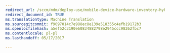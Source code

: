 ```yaml
---
redirect_url: /sccm/mdm/deploy-use/mobile-device-hardware-inventory-hybrid
redirect_document_id: TRUE
ms.translationtype: Machine Translation
ms.sourcegitcommit: f9097014c7e988ec8e139e518355c4efb19172b3
ms.openlocfilehash: a5ef52c3190e60834882798e2945ccc98262fbc7
ms.contentlocale: pl-pl
ms.lasthandoff: 05/17/2017

---
```


